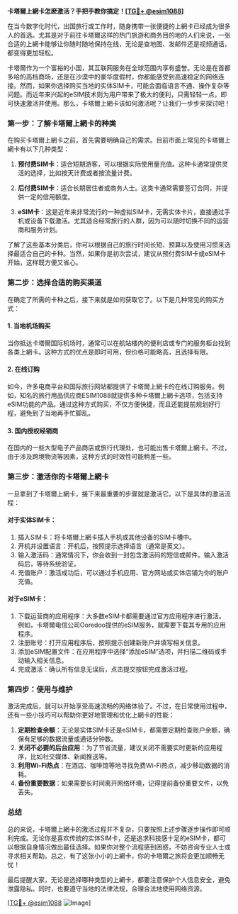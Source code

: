 **卡塔爾上網卡怎麽激活？手把手教你搞定！[[TG💪+ @esim1088](https://t.me/s/esim1088)]**

在当今数字化时代，出国旅行或工作时，随身携带一张便捷的上網卡已经成为很多人的首选。尤其是对于前往卡塔爾这样的热门旅游和商务目的地的人们来说，一张合适的上網卡能够让你随时随地保持在线，无论是查地图、发邮件还是视频通话，都变得更加轻松。

卡塔爾作为一个富裕的小国，其互联网服务在全球范围内享有盛誉。无论是在首都多哈的高档商场，还是在沙漠中的豪华度假村，你都能感受到高速稳定的网络连接。然而，如果你选择购买当地的实体SIM卡，可能会面临语言不通、操作复杂等问题。而近年来兴起的eSIM技术则为用户带来了极大的便利，只需轻轻一点，即可快速激活并使用。那么，卡塔爾上網卡该如何激活呢？让我们一步步来探讨吧！

### 第一步：了解卡塔爾上網卡的种类

在购买卡塔爾上網卡之前，首先需要明确自己的需求。目前市面上常见的卡塔爾上網卡有以下几种类型：

1. **预付费SIM卡**：适合短期游客，可以根据实际使用量充值。这种卡通常提供灵活的选择，比如按天计费或者按流量计费。
   
2. **后付费SIM卡**：适合长期居住者或商务人士。这类卡通常需要签订合同，并提供一定的信用额度。
   
3. **eSIM卡**：这是近年来非常流行的一种虚拟SIM卡，无需实体卡片，直接通过手机或设备下载激活。尤其适合经常旅行的人群，因为可以随时切换不同的运营商和服务计划。

了解了这些基本分类后，你可以根据自己的旅行时间长短、预算以及使用习惯来选择最适合自己的卡种。当然，如果你是初次尝试，建议从预付费SIM卡或eSIM卡开始，这样既方便又省心。

### 第二步：选择合适的购买渠道

在确定了所需的卡种之后，接下来就是如何获取它了。以下是几种常见的购买方式：

#### 1. 当地机场购买
当你抵达卡塔爾国际机场时，通常可以在航站楼内的便利店或专门的服务柜台找到各类上網卡。这种方式的优点是即时可用，但价格可能略高，且选择有限。

#### 2. 在线订购
如今，许多电商平台和国际旅行网站都提供了卡塔爾上網卡的在线订购服务。例如，知名的旅行用品供应商ESIM1088就提供多种卡塔爾上網卡选项，包括支持eSIM功能的产品。通过这种方式购买，不仅方便快捷，而且还能提前规划好行程，避免到了当地再手忙脚乱。

#### 3. 国内授权经销商
在国内的一些大型电子产品商店或旅行代理处，也可能出售卡塔爾上網卡。不过，由于涉及跨境物流等因素，这种方式的时效性可能稍差一些。

### 第三步：激活你的卡塔爾上網卡

一旦拿到了卡塔爾上網卡，接下来最重要的步骤就是激活它。以下是具体的激活流程：

#### 对于实体SIM卡：
1. 插入SIM卡：将卡塔爾上網卡插入手机或其他设备的SIM卡槽中。
2. 开机并设置语言：开机后，按照提示选择语言（通常是英文）。
3. 输入激活码：通常情况下，你会收到一封包含激活码的短信或邮件。输入激活码后，等待系统验证。
4. 充值账户：激活成功后，可以通过手机应用、官方网站或实体店铺为你的账户充值。

#### 对于eSIM卡：
1. 下载运营商的应用程序：大多数eSIM卡都需要通过官方应用程序进行激活。例如，卡塔爾电信公司Ooredoo提供的eSIM服务，就需要下载其专用的应用程序。
2. 注册账号：打开应用程序后，按照提示创建新账户并填写相关信息。
3. 添加eSIM配置文件：在应用程序中选择“添加eSIM”选项，并扫描二维码或手动输入相关信息。
4. 完成激活：确认所有信息无误后，点击提交按钮完成激活过程。

### 第四步：使用与维护

激活完成后，就可以开始享受高速流畅的网络体验了。不过，在日常使用过程中，还有一些小技巧可以帮助你更好地管理和优化上網卡的性能：

1. **定期检查余额**：无论是实体SIM卡还是eSIM卡，都需要定期检查账户余额，确保有足够的数据流量或通话分钟数。
2. **关闭不必要的后台应用**：为了节省流量，建议关闭不需要实时更新的应用程序，比如社交媒体、新闻推送等。
3. **利用Wi-Fi热点**：在酒店、咖啡馆等地寻找免费Wi-Fi热点，减少移动数据的消耗。
4. **备份重要数据**：如果需要长时间离开网络环境，记得提前备份重要文件，以免丢失。

### 总结

总的来说，卡塔爾上網卡的激活过程并不复杂，只要按照上述步骤逐步操作即可顺利完成。无论你是喜欢传统的实体SIM卡，还是追求科技感十足的eSIM卡，都可以根据自身情况做出最佳选择。如果你对整个流程感到困惑，不妨咨询专业人士或寻求相关帮助。总之，有了这张小小的上網卡，你的卡塔爾之旅将会更加顺畅无忧！

最后提醒大家，无论是选择哪种类型的上網卡，都要注意保护个人信息安全，避免泄露隐私。同时，也要遵守当地的法律法规，合理合法地使用网络资源。

[[TG💪+ @esim1088](https://t.me/s/esim1088) ![Image](https://i.postimg.cc/4NQfJmqS/Snipaste-2025-05-13-00-14-12.png)]